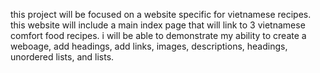 this project will be focused on a website specific for vietnamese recipes. this website will include a main index page that will link to 3 vietnamese comfort food recipes. i will be able to demonstrate my ability to create a weboage, add headings, add links, images, descriptions, headings, unordered lists, and lists. 